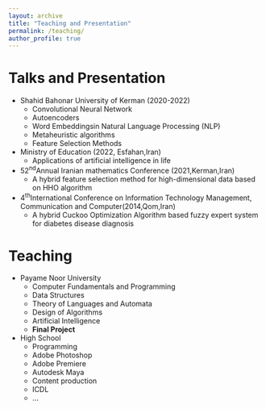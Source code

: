 ```yaml
---
layout: archive
title: "Teaching and Presentation"
permalink: /teaching/
author_profile: true
---
```


Talks and Presentation
======
* Shahid Bahonar University of Kerman (2020-2022)
  * Convolutional Neural Network
  * Autoencoders
  * Word Embeddingsin Natural Language Processing (NLP)
  * Metaheuristic algorithms
  * Feature Selection Methods
* Ministry of Education (2022, Esfahan,Iran)
  * Applications of artificial intelligence in life 
* 52<sup>nd</sup>Annual Iranian mathematics Conference (2021,Kerman,Iran)
  * A hybrid feature selection method for high-dimensional data based on HHO algorithm
* 4<sup>th</sup>International Conference on Information Technology Management, Communication and Computer(2014,Qom,Iran)
  * A hybrid Cuckoo Optimization Algorithm based fuzzy expert system for diabetes disease diagnosis
    
Teaching
======
* Payame Noor University
  * Computer Fundamentals and Programming
  * Data Structures
  * Theory of Languages and Automata
  * Design of Algorithms
  * Artificial Intelligence
  * **Final Project** 
* High School
  * Programming
  * Adobe Photoshop
  * Adobe Premiere
  * Autodesk Maya
  * Content production
  * ICDL
  * ...
